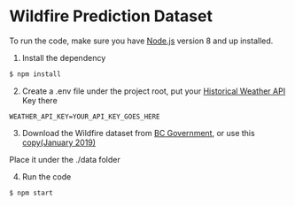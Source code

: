 # Wildfire Prediction Dataset

To run the code, make sure you have [Node.js](https://nodejs.org/en/) version 8 and up installed.
1. Install the dependency
```sh
$ npm install
```

2. Create a .env file under the project root, put your [Historical Weather API](https://www.worldweatheronline.com/developer/api/docs/historical-weather-api.aspx#weather_element) Key there
```
WEATHER_API_KEY=YOUR_API_KEY_GOES_HERE
```

3. Download the Wildfire dataset from [BC Government](https://catalogue.data.gov.bc.ca/dataset/fire-incident-locations-historical), or use this [copy(January 2019)](https://drive.google.com/file/d/10smbxPCpOpW4sNQWaG5obkZCLDx9ZLYz/view?usp=sharing)

Place it under the ./data folder

4. Run the code
```sh
$ npm start
```